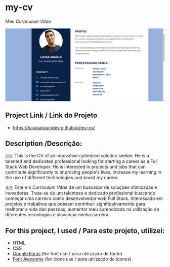 # my-cv
 Meu _Curriculum Vitae_
 
 
![Project Print](/print.jpg)
 

## Project Link / Link do Projeto
 * https://lucasaraujodev.github.io/my-cv/
 

## Description /Descrição:
 🇺🇸 This is the CV of an innovative optimized solution seeker. He is a talented and dedicated professional looking for starting a career as a Full Stack Web Developer. He is interested in projects and jobs that can contribute significantly to improving people's lives, increase my learning in the use of different technologies and boost my career.
 
 🇧🇷 Este é o _Curriculum Vitae_ de um buscador de soluções otimizadas e inovadoras. Trata-se de um talentoso e dedicado profissional buscando começar uma carreira como desenvolvedor web Full Stack. Interessado em projetos e trabalhos que possam contribuir significativamente para melhorar a vida das pessoas, aumentar meu aprendizado na utilização de diferentes tecnologias e alavancar minha carreira. 


## For this project, I used / Para este projeto, utilizei:
 * HTML
 * CSS
 * [Google Fonts](https://fonts.google.com/) (for font use / para utilização de fonte)
 * [Font Awesome](https://fontawesome.com/) (for icons use / para utilização de ícones)
